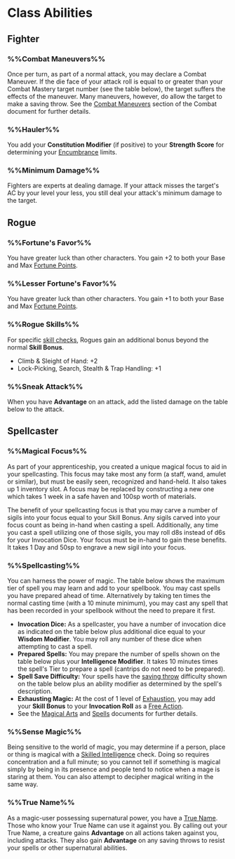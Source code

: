 # Class Abilities

## Fighter

### %%Combat Maneuvers%%
Once per turn, as part of a normal attack, you may declare a Combat Maneuver.  If the die face of your attack roll is equal to or greater than your Combat Mastery target number (see the table below), the target suffers the effects of the maneuver.  Many maneuvers, however, do allow the target to make a saving throw.  See the [Combat Maneuvers](Combat.md#combat%20maneuvers) section of the Combat document for further details.

### %%Hauler%%
You add your **Constitution Modifier** (if positive) to your **Strength Score** for determining your [Encumbrance](EncumbranceAndEquipment.md#encumbrance) limits.

### %%Minimum Damage%%
Fighters are experts at dealing damage.  If your attack misses the target's AC by your level your less, you still deal your attack's minimum damage to the target.

## Rogue

### %%Fortune's Favor%%
You have greater luck than other characters. You gain +2 to both your Base and Max [Fortune Points](RulesSynopsis.md#fortune).

### %%Lesser Fortune's Favor%%
You have greater luck than other characters. You gain +1 to both your Base and Max [Fortune Points](RulesSynopsis.md#fortune).

### %%Rogue Skills%%
For specific [skill checks](RulesSynopsis.md#skilled%20check), Rogues gain an additional bonus beyond the normal **Skill Bonus**.
- Climb & Sleight of Hand: +2
- Lock-Picking, Search, Stealth & Trap Handling: +1

### %%Sneak Attack%%
When you have **Advantage** on an attack, add the listed damage on the table below to the attack.

## Spellcaster

### %%Magical Focus%%
As part of your apprenticeship, you created a unique magical focus to aid in your spellcasting.  This focus may take most any form (a staff, wand, amulet or similar), but must be easily seen, recognized and hand-held.  It also takes up 1 inventory slot.  A focus may be replaced by constructing a new one which takes 1 week in a safe haven and 100sp worth of materials.

The benefit of your spellcasting focus is that you may carve a number of sigils into your focus equal to your Skill Bonus.  Any sigils carved into your focus count as being in-hand when casting a spell.  Additionally, any time you cast a spell utilizing one of those sigils, you may roll d8s instead of d6s for your Invocation Dice.  Your focus must be in-hand to gain these benefits.  It takes 1 Day and 50sp to engrave a new sigil into your focus.

### %%Spellcasting%%
You can harness the power of magic.  The table below shows the maximum tier of spell you may learn and add to your spellbook.  You may cast spells you have prepared ahead of time.  Alternatively by taking ten times the normal casting time (with a 10 minute minimum), you may cast any spell that has been recorded in your spellbook without the need to prepare it first.
- **Invocation Dice:**  As a spellcaster, you have a number of invocation dice as indicated on the table below plus additional dice equal to your **Wisdom Modifier**.  You may roll any number of these dice when attempting to cast a spell.
- **Prepared Spells:**  You may prepare the number of spells shown on the table below plus your **Intelligence Modifier**.  It takes 10 minutes times the spell's Tier to prepare a spell (cantrips do not need to be prepared).
- **Spell Save Difficulty:** Your spells have the [saving throw](CoreRules.md#saving%20throws) difficulty shown on the table below plus an ability modifier as determined by the spell's description.
- **Exhausting Magic:**  At the cost of 1 level of [Exhaustion](Combat.md#Exhaustion), you may add your **Skill Bonus** to your **Invocation Roll** as a [Free Action](Combat.md#free%20actions).
- See the [Magical Arts](magic/MagicalArts.md) and [Spells](magic/Spells.md) documents for further details.

### %%Sense Magic%%
Being sensitive to the world of magic, you may determine if a person, place or thing is magical with a [Skilled Intelligence](RulesSynopsis.md#skilled%20check) check.  Doing so requires concentration and a full minute; so you cannot tell if something is magical simply by being in its presence and people tend to notice when a mage is staring at them.  You can also attempt to decipher magical writing in the same way.

### %%True Name%%
As a magic-user possessing supernatural power, you have a [True Name](RulesSynopsis.md#names).  Those who know your True Name can use it against you.  By calling out your True Name, a creature gains **Advantage** on all actions taken against you, including attacks.  They also gain **Advantage** on any saving throws to resist your spells or other supernatural abilities.

